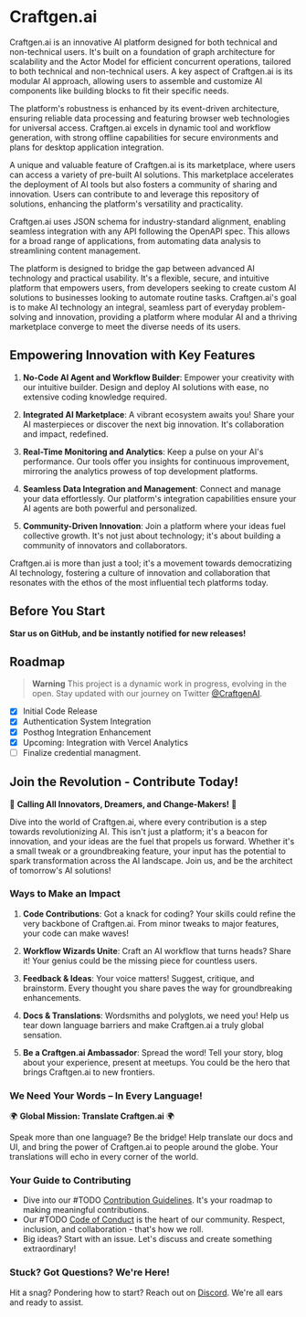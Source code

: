 # Craftgen.ai

Craftgen.ai is an innovative AI platform designed for both technical and non-technical users.
It's built on a foundation of graph architecture for scalability and the Actor Model for efficient concurrent operations, tailored to both technical and non-technical users. A key aspect of Craftgen.ai is its modular AI approach, allowing users to assemble and customize AI components like building blocks to fit their specific needs.

The platform's robustness is enhanced by its event-driven architecture, ensuring reliable data processing and featuring browser web technologies for universal access. Craftgen.ai excels in dynamic tool and workflow generation, with strong offline capabilities for secure environments and plans for desktop application integration.

A unique and valuable feature of Craftgen.ai is its marketplace, where users can access a variety of pre-built AI solutions. This marketplace accelerates the deployment of AI tools but also fosters a community of sharing and innovation. Users can contribute to and leverage this repository of solutions, enhancing the platform's versatility and practicality.

Craftgen.ai uses JSON schema for industry-standard alignment, enabling seamless integration with any API following the OpenAPI spec. This allows for a broad range of applications, from automating data analysis to streamlining content management.

The platform is designed to bridge the gap between advanced AI technology and practical usability. It's a flexible, secure, and intuitive platform that empowers users, from developers seeking to create custom AI solutions to businesses looking to automate routine tasks. Craftgen.ai's goal is to make AI technology an integral, seamless part of everyday problem-solving and innovation, providing a platform where modular AI and a thriving marketplace converge to meet the diverse needs of its users.

## Empowering Innovation with Key Features

1. **No-Code AI Agent and Workflow Builder**: Empower your creativity with our intuitive builder. Design and deploy AI solutions with ease, no extensive coding knowledge required.

2. **Integrated AI Marketplace**: A vibrant ecosystem awaits you! Share your AI masterpieces or discover the next big innovation. It's collaboration and impact, redefined.

3. **Real-Time Monitoring and Analytics**: Keep a pulse on your AI's performance. Our tools offer you insights for continuous improvement, mirroring the analytics prowess of top development platforms.

4. **Seamless Data Integration and Management**: Connect and manage your data effortlessly. Our platform's integration capabilities ensure your AI agents are both powerful and personalized.

5. **Community-Driven Innovation**: Join a platform where your ideas fuel collective growth. It's not just about technology; it's about building a community of innovators and collaborators.

Craftgen.ai is more than just a tool; it's a movement towards democratizing AI technology, fostering a culture of innovation and collaboration that resonates with the ethos of the most influential tech platforms today.

## Before You Start

**Star us on GitHub, and be instantly notified for new releases!**

## Roadmap

> **Warning**
> This project is a dynamic work in progress, evolving in the open. Stay updated with our journey on Twitter [@CraftgenAI](https://twitter.com/CraftgenAI).

- [x] Initial Code Release
- [x] Authentication System Integration
- [x] Posthog Integration Enhancement
- [x] Upcoming: Integration with Vercel Analytics
- [ ] Finalize credential managment.

## Join the Revolution - Contribute Today!

🌟 **Calling All Innovators, Dreamers, and Change-Makers!** 🌟

Dive into the world of Craftgen.ai, where every contribution is a step towards revolutionizing AI. This isn't just a platform; it's a beacon for innovation, and your ideas are the fuel that propels us forward. Whether it's a small tweak or a groundbreaking feature, your input has the potential to spark transformation across the AI landscape. Join us, and be the architect of tomorrow's AI solutions!

### Ways to Make an Impact

1. **Code Contributions**: Got a knack for coding? Your skills could refine the very backbone of Craftgen.ai. From minor tweaks to major features, your code can make waves!

2. **Workflow Wizards Unite**: Craft an AI workflow that turns heads? Share it! Your genius could be the missing piece for countless users.

3. **Feedback & Ideas**: Your voice matters! Suggest, critique, and brainstorm. Every thought you share paves the way for groundbreaking enhancements.

4. **Docs & Translations**: Wordsmiths and polyglots, we need you! Help us tear down language barriers and make Craftgen.ai a truly global sensation.

5. **Be a Craftgen.ai Ambassador**: Spread the word! Tell your story, blog about your experience, present at meetups. You could be the hero that brings Craftgen.ai to new frontiers.

### We Need Your Words – In Every Language!

🌍 **Global Mission: Translate Craftgen.ai** 🌍

Speak more than one language? Be the bridge! Help translate our docs and UI, and bring the power of Craftgen.ai to people around the globe. Your translations will echo in every corner of the world.

### Your Guide to Contributing

- Dive into our #TODO [Contribution Guidelines](link-to-contribution-guidelines). It's your roadmap to making meaningful contributions.
- Our #TODO [Code of Conduct](link-to-code-of-conduct) is the heart of our community. Respect, inclusion, and collaboration - that's how we roll.
- Big ideas? Start with an issue. Let's discuss and create something extraordinary!

### Stuck? Got Questions? We're Here!

Hit a snag? Pondering how to start? Reach out on [Discord](https://craftgen.ai/discord). We're all ears and ready to assist.
